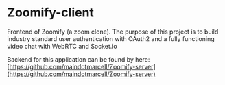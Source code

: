 # Zoomify-client

Frontend of Zoomify (a zoom clone). The purpose of this project is to build industry standard user authentication with OAuth2 and a fully functioning video chat with WebRTC and Socket.io

Backend for this application can be found by here: [https://github.com/maindotmarcell/Zoomify-server](https://github.com/maindotmarcell/Zoomify-server)
